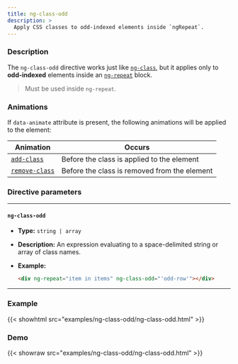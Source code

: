 ```yaml
---
title: ng-class-odd
description: >
  Apply CSS classes to odd-indexed elements inside `ngRepeat`.
---
```


### Description

The `ng-class-odd` directive works just like [`ng-class`](../class), but it
applies only to **odd-indexed** elements inside an [`ng-repeat`](../repeat)
block.

> Must be used inside `ng-repeat`.

### Animations

If `data-animate` attribute is present, the following animations will be applied
to the element:

| Animation                               | Occurs                                       |
| --------------------------------------- | -------------------------------------------- |
| [`add-class`](../../service/animate)    | Before the class is applied to the element   |
| [`remove-class`](../../service/animate) | Before the class is removed from the element |

### Directive parameters

---

#### `ng-class-odd`

- **Type:** `string | array`
- **Description:** An expression evaluating to a space-delimited string or array
  of class names.
- **Example:**

  ```html
  <div ng-repeat="item in items" ng-class-odd="'odd-row'"></div>
  ```

---

### Example

{{< showhtml src="examples/ng-class-odd/ng-class-odd.html" >}}

### Demo

{{< showraw src="examples/ng-class-odd/ng-class-odd.html" >}}
